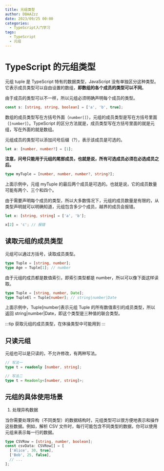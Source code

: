 ```yaml
---
title: 元组类型
author: DBAAZzz
date: 2023/09/25 00:00
categories:
  - TypeScript入门学习
tags:
  - TypeScript
  - 元组
---
```


# TypeScript 的元组类型

元组 tuple 是 TypeScript 特有的数据类型，JavaScript 没有单独区分这种类型。它表示成员类型可以自由设置的数组，**即数组的各个成员的类型可以不同**。

由于成员的类型可以不一样，所以元组必须明确声明每个成员的类型。

```ts
const s: [string, string, boolean] = ['a', 'b', true];
```

数组的成员类型写在方括号外面（`number[]`），元组的成员类型是写在方括号里面（`[number]`）。TypeScript 的区分方法就是，成员类型写在方括号里面的就是元组，写在外面的就是数组。

元组成员的类型可以添加问号后缀（?），表示该成员是可选的。

```ts
let a: [number, number?] = [1];
```

**注意，问号只能用于元组的尾部成员，也就是说，所有可选成员必须在必选成员之后。**

```ts
type myTuple = [number, number, number?, string?];
```

上面示例中，元组 myTuple 的最后两个成员是可选的。也就是说，它的成员数量可能有两个、三个和四个。

由于需要声明每个成员的类型，所以大多数情况下，元组的成员数量是有限的，从类型声明就可以明确知道，元组包含多少个成员，越界的成员会报错。

```ts
let x: [string, string] = ['a', 'b'];

x[2] = 'c'; // 报错
```

## 读取元组的成员类型

元组可以通过方括号，读取成员类型。

```ts
type Tuple = [string, number];
type Age = Tuple[1]; // number
```

由于元组的成员都是数值索引，即索引类型都是 number，所以可以像下面这样读取。

```ts
type Tuple = [string, number, Date];
type TupleEl = Tuple[number]; // string|number|Date
```

上面示例中，Tuple[number]表示元组 Tuple 的所有数值索引的成员类型，所以返回 string|number|Date，即这个类型是三种值的联合类型。

:::tip
获取元组的成员类型，在体操类型中可能用到
:::

## 只读元组

元组也可以是只读的，不允许修改，有两种写法。

```ts
// 写法一
type t = readonly [number, string];

// 写法二
type t = Readonly<[number, string]>;
```

## 元组的具体使用场景

1. 处理异构数据

当你需要处理异构（不同类型）的数据结构时，元组类型可以很方便地表示和操作这些数据。例如，解析 CSV 文件时，每行可能包含不同类型的数据，你可以使用元组来表示每一行的数据。

```ts
type CSVRow = [string, number, boolean];
const csvData: CSVRow[] = [
  ['Alice', 30, true],
  ['Bob', 25, false],
  // ...
];
```
